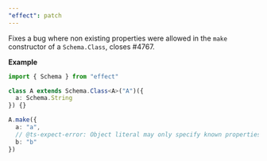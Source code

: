 ```yaml
---
"effect": patch
---
```


Fixes a bug where non existing properties were allowed in the `make` constructor of a `Schema.Class`, closes #4767.

**Example**

```ts
import { Schema } from "effect"

class A extends Schema.Class<A>("A")({
  a: Schema.String
}) {}

A.make({
  a: "a",
  // @ts-expect-error: Object literal may only specify known properties, and 'b' does not exist in type '{ readonly a: string; }'.ts(2353)
  b: "b"
})
```
